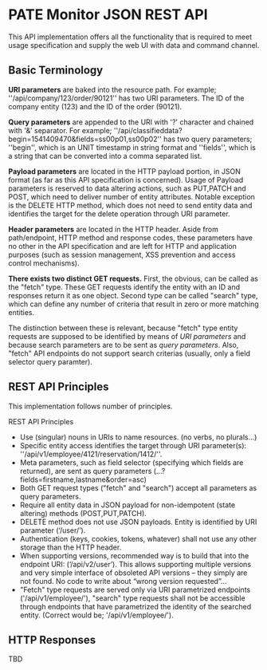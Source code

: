 # PATE Monitor JSON REST API

This API implementation offers all the functionality that is required to meet
usage specification and supply the web UI with data and command channel.

## Basic Terminology

**URI parameters** are baked into the resource path. For example; ''/api/company/123/order/90121''
has two URI parameters. The ID of the company entity (123) and the ID of the order (90121).

**Query parameters** are appended to the URI with '?' character and chained with '&' separator.
For example; ''/api/classifieddata?begin=1541409470&fields=ss00p01,ss00p02'' has two query
parameters; ''begin'', which is an UNIT timestamp in string format and ''fields'',
which is a string that can be converted into a comma separated list.

**Payload parameters** are located in the HTTP payload portion, in JSON format (as far as this
API specification is concerned). Usage of Payload parameters is reserved to data altering actions,
such as PUT,PATCH and POST, which need to deliver number of entity attributes. Notable exception
is the DELETE HTTP method, which does not need to send entity data and identifies the target for
the delete operation through URI parameter.

**Header parameters** are located in the HTTP header. Aside from path/endpoint, HTTP method and
response codes, these parameters have no other in the API specification and are left for HTTP
and application purposes (such as session management, XSS prevention and access control mechanisms). 

**There exists two distinct GET requests.** First, the obvious, can be called as the "fetch" type.
These GET requests identify the entity with an ID and responses return it as one object.
Second type can be called "search" type, which can define any number of criteria that result in
zero or more matching entities.

The distinction between these is relevant, because "fetch" type entity requests are supposed to be
identified by means of *URI parameters* and because search parameters are to be sent as *query
parameters*. Also, "fetch" API endpoints do not support search criterias (usually, only a field
selector query paramter).

## REST API Principles

This implementation follows number of principles.

REST API Principles
* Use (singular) nouns in URIs to name resources. (no verbs, no plurals…)
* Specific entity access identifies the target through URI parameter(s): ''/api/v1/employee/4121/reservation/1412/''.
* Meta parameters, such as field selector (specifying which fields are returned), are sent
 as query parameters (…?fields=firstname,lastname&order=asc)
* Both GET request types ("fetch" and "search") accept all parameters as query parameters.
* Require all entity data in JSON payload for non-idempotent (state altering) methods (POST,PUT,PATCH).
* DELETE method does not use JSON payloads. Entity is identified by URI parameter (‘/user/<id>’).
* Authentication (keys, cookies, tokens, whatever) shall not use any other storage than the HTTP header.
* When supporting versions, recommended way is to build that into the endpoint URI: (‘/api/v2/user’). This allows supporting multiple versions and very simple interface of obsoleted API versions – they simply are not found. No code to write about “wrong version requested”…
* "Fetch" type requests are served only via URI parametrized endpoints ('/api/v1/employee/<id>'), "search" type requests shall not be accessible through endpoints that have parametrized the identity of the searched entity. (Correct would be; '/api/v1/employee/').

## HTTP Responses

TBD
